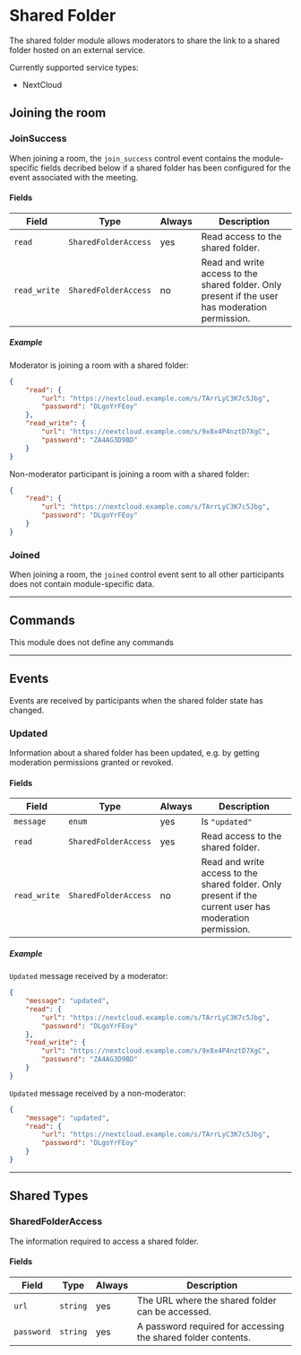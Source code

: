 # Shared Folder

The shared folder module allows moderators to share the link to a shared
folder hosted on an external service.

Currently supported service types:

- NextCloud

## Joining the room

### JoinSuccess

When joining a room, the `join_success` control event contains the module-specific fields decribed below if a shared folder has been configured for the event associated with the meeting.

#### Fields

| Field        | Type                 | Always | Description                                                                                     |
| ------------ | -------------------- | ------ | ----------------------------------------------------------------------------------------------- |
| `read`       | `SharedFolderAccess` | yes    | Read access to the shared folder.                                                               |
| `read_write` | `SharedFolderAccess` | no     | Read and write access to the shared folder. Only present if the user has moderation permission. |

##### Example

Moderator is joining a room with a shared folder:

```json
{
    "read": {
        "url": "https://nextcloud.example.com/s/TArrLyC3K7c5Jbg",
        "password": "DLgoYrFEoy"
    },
    "read_write": {
        "url": "https://nextcloud.example.com/s/9x8x4P4nztD7XgC",
        "password": "ZA4AG3D9BD"
    }
}
```

Non-moderator participant is joining a room with a shared folder:

```json
{
    "read": {
        "url": "https://nextcloud.example.com/s/TArrLyC3K7c5Jbg",
        "password": "DLgoYrFEoy"
    }
}
```

### Joined

When joining a room, the `joined` control event sent to all other participants does not contain module-specific data.

---

## Commands

This module does not define any commands

---

## Events

Events are received by participants when the shared folder state has changed.

### Updated

Information about a shared folder has been updated, e.g. by getting moderation permissions granted or revoked.

#### Fields

| Field        | Type                  | Always | Description                                                                                             |
| ------------ | --------------------- | ------ | ------------------------------------------------------------------------------------------------------- |
| `message`    | `enum`                | yes    | Is `"updated"`                                                                                          |
| `read`       | `SharedFolderAccess`  | yes    | Read access to the shared folder.                                                                       |
| `read_write` | `SharedFolderAccess`  | no     | Read and write access to the shared folder. Only present if the current user has moderation permission. |

##### Example

`Updated` message received by a moderator:

```json
{
    "message": "updated",
    "read": {
        "url": "https://nextcloud.example.com/s/TArrLyC3K7c5Jbg",
        "password": "DLgoYrFEoy"
    },
    "read_write": {
        "url": "https://nextcloud.example.com/s/9x8x4P4nztD7XgC",
        "password": "ZA4AG3D9BD"
    }
}
```

`Updated` message received by a non-moderator:

```json
{
    "message": "updated",
    "read": {
        "url": "https://nextcloud.example.com/s/TArrLyC3K7c5Jbg",
        "password": "DLgoYrFEoy"
    }
}
```

---

## Shared Types

### SharedFolderAccess

The information required to access a shared folder.

#### Fields

| Field      | Type     | Always | Description                                                   |
| ---------- | -------- | ------ | ------------------------------------------------------------- |
| `url`      | `string` | yes    | The URL where the shared folder can be accessed.              |
| `password` | `string` | yes    | A password required for accessing the shared folder contents. |

